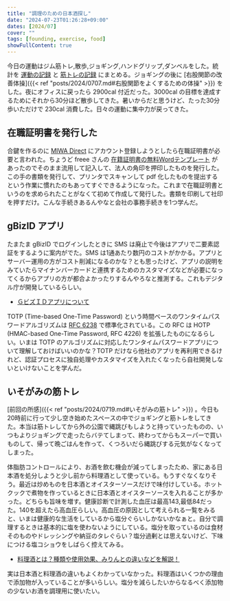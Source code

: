 ```yaml
---
title: "調理のための日本酒探し"
date: "2024-07-23T01:26:28+09:00"
dates: [2024/07]
cover: ""
tags: [founding, exercise, food]
showFullContent: true
---
```


今日の運動はジム筋トレ,散歩,ジョギング,ハンドグリップ,ダンベルをした。統計を [運動の記録](https://docs.google.com/spreadsheets/d/1bg85QtM-LciUgey8I79uI7vW2PEwsP6TVdeIRVkACBg/edit?usp=sharing) と [筋トレの記録](https://docs.google.com/spreadsheets/d/1YV4fg0m7Enpyeqj0Il1vkIt55N7UsCWtoQZvpss7L-8/edit?usp=sharing) にまとめる。ジョギングの後に [右股関節の改善体操]({{< ref "posts/2024/0707.md#右股関節をよくするための体操" >}}) をした。夜にオフィスに戻ったら 2900cal 付近だった。3000cal の目標を達成するためにそれから30分ほど散歩してきた。暑いからだと思うけど、たった30分歩いただけで 230cal 消費した。日々の運動に集中力が戻ってきた。

## 在職証明書を発行した

合鍵を作るのに [MIWA Direct](https://www.shop.miwa-lock.co.jp/ec/top) にアカウント登録しようとしたら在職証明書が必要と言われた。ちょうど freee さんの [在籍証明書の無料Wordテンプレート](https://www.freee.co.jp/kb/template/certificate-of-incumbency/template-1/) があったのでそのまま流用して記入して、法人の角印を押印したものを発行した。この手の書類を発行して、プリンタでスキャンして pdf 化したものを提出するという作業に慣れたのもあってすぐできるようになった。これまで在職証明書というのを求められたことがなくて初めて作成して発行した。書類を印刷して社印を押すだけ。こんな手続きあるんやなと会社の事務手続きを1つ学んだ。

## gBizID アプリ

たまたま gBizID でログインしたときに SMS は廃止で今後はアプリで二要素認証をするように案内がでた。SMS は1通あたり数円のコストがかかる。アプリとサーバー運用の方がコスト削減になるのかな？とも思ったけど、アプリの説明をみていたらマイナンバーカードと連携するためのカスタマイズなどが必要になってくるからアプリの方が都合よかったりするんやろなと推測する。これもデジタル庁が開発しているらしい。

* [ＧビズＩＤアプリについて](https://gbiz-id.go.jp/top/app/app.html)

TOTP (Time-based One-Time Password) という時間ベースのワンタイムパスワードアルゴリズムは [RFC 6238](https://tex2e.github.io/rfc-translater/html/rfc6238.html) で標準化されている。この RFC は HOTP (HMAC-based One-Time Password, RFC 4226) を拡張したものになるらしい。いまは TOTP のアルゴリズムに対応したワンタイムパスワードアプリについて理解しておけばいいのかな？TOTP だけなら他社のアプリを再利用できるけれど、認証プロセスに独自処理やカスタマイズを入れたくなったら自社開発しないといけないことを学んだ。

## いそがみの筋トレ

[前回の所感]({{< ref "posts/2024/0719.md#いそがみの筋トレ" >}}) 。今日も20時前に行って少し空き始めたスペースの中でジョギングと筋トレをしてきた。本当は筋トレしてから外の公園で縄跳びもしようと持っていったものの、いつもよりジョギングで走ったらバテてしまって、終わってからもスーパーで買いものして、帰って晩ごはんを作って、くつろいだら縄跳びする元気がなくなってしまった。

体脂肪コントロールにより、お酒を飲む機会が減ってしまったため、家にある日本酒を処分しようと少し前から料理酒として使っている。もうすぐなくなりそう。最近は炒めものを日本酒とオイスターソースだけで味付けしている。ホットクックで煮物を作っているときに日本酒とオイスターソースを入れることが多かった。どちらも旨味を増す。健康診断で計測した血圧は最高143,最低84だった。140を超えたら高血圧らしい。高血圧の原因として考えられる一覧をみると、いまは健康的な生活をしているから塩分ぐらいしかないかなぁと。自分で調理するときは基本的に塩を使わないようにしている。塩分を取っているのは食材そのものやドレッシングや納豆のタレぐらい？塩分過剰とは思えないけど、下味につける塩コショウをしばらく控えてみる。

* [料理酒とは？種類や使用効果、みりんとの違いなどを解説！](https://www.sawanotsuru.co.jp/site/nihonshu-columm/enjoy/recommended-cooking-sake/)

実は日本酒と料理酒の違いもよくわかっていなかった。料理酒はいくつかの理由で添加物が入っていることが多いらしい。塩分を減らしたいからなるべく添加物の少ないお酒を調理用に使いたい。
